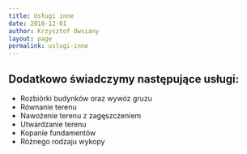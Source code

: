 ```yaml
---
title: Usługi inne
date: 2018-12-01
author: Krzysztof Owsiany
layout: page
permalink: uslugi-inne
---
```


## Dodatkowo świadczymy następujące usługi:

* Rozbiórki budynków oraz wywóz gruzu
* Równanie terenu
* Nawożenie terenu z zagęszczeniem
* Utwardzanie terenu
* Kopanie fundamentów
* Różnego rodzaju wykopy